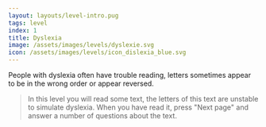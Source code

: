 ```yaml
---
layout: layouts/level-intro.pug
tags: level
index: 1
title: Dyslexia
image: /assets/images/levels/dyslexie.svg
icon: /assets/images/levels/icon_dislexia_blue.svg
---
```


People with dyslexia often have trouble reading, letters sometimes appear to be in the wrong order or appear reversed.

> In this level you will read some text, the letters of this text are unstable to simulate dyslexia. When you have read it, press "Next page" and answer a number of questions about the text. 
